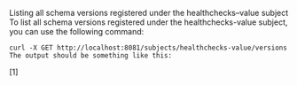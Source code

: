 Listing all schema versions registered under the healthchecks–value subject
To list all schema versions registered under the healthchecks-value subject, you can use the following command:

```
curl -X GET http://localhost:8081/subjects/healthchecks-value/versions
The output should be something like this:

```
[1]